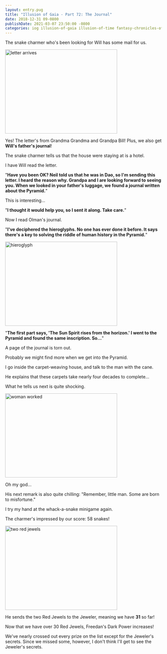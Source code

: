 ```yaml
---
layout: entry.pug
title: "Illusion of Gaia - Part 72: The Journal"
date: 2018-12-31 09-0800
publishDate: 2021-03-07 23:50:00 -0800
categories: iog illusion-of-gaia illusion-of-time fantasy-chronicles-of-gaia gaia-gensoki quintet-enix playthroughs
---
```


The snake charmer who's been looking for Will has some mail for us.

<img src="https://i.imgur.com/dVoHUjF.png" alt="letter arrives" width="360" height="270" id="liveblog" />

Yes! The letter's from Grandma Grandma and Grandpa Bill! Plus, we also get **Will's father's journal**!

The snake charmer tells us that the house were staying at is a hotel.

I have Will read the letter.

"**Have you been OK? Neil told us that he was in Dao, so I'm sending this letter. I heard the reason why. Grandpa and I are looking forward to seeing you. When we looked in your father's luggage, we found a journal written about the Pyramid.**"

This is interesting...

"**I thought it would help you, so I sent it along. Take care.**"

Now I read Olman's journal.

"**I've deciphered the hieroglyphs. No one has ever done it before. It says there's a key to solving the riddle of human history in the Pyramid.**"

<img src="https://i.imgur.com/HtqsM7A.png" alt="hieroglyph" width="360" height="270" id="liveblog" />

"**The first part says, '**The Sun Spirit rises from the horizon.**' I went to the Pyramid and found the same inscription. So...**"

A page of the journal is torn out.

Probably we might find more when we get into the Pyramid.

I go inside the carpet-weaving house, and talk to the man with the cane.

He explains that these carpets take nearly four decades to complete...

What he tells us next is quite shocking.

<img src="https://i.imgur.com/rmTOUkH.png" alt="woman worked" width="360" height="270" id="liveblog" />

Oh my god...

His next remark is also quite chilling: "Remember, little man. Some are born to misfortune."

I try my hand at the whack-a-snake minigame again.

The charmer's impressed by our score: 58 snakes!

<img src="https://i.imgur.com/6Xsau3k.png" alt="two red jewels" width="360" height="270" id="liveblog" />

He sends the two Red Jewels to the Jeweler, meaning we have **31** so far!

Now that we have over 30 Red Jewels, Freedan's Dark Power increases!

We've nearly crossed out every prize on the list except for the Jeweler's secrets. Since we missed some, however, I don't think I'll get to see the Jeweler's secrets.